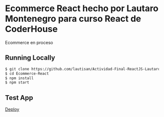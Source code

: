 # Ecommerce React hecho por Lautaro Montenegro para curso React de CoderHouse

Ecommerce en proceso

## Running Locally

```bash
$ git clone https://github.com/lautisan/Actividad-Final-ReactJS-Lautaro-Montenegro-main
$ cd Ecommerce-React
$ npm install
$ npm start
```

## Test App

[Deploy](https://actividad-final-react-js-lautaro-montenegro-main.vercel.app/)


